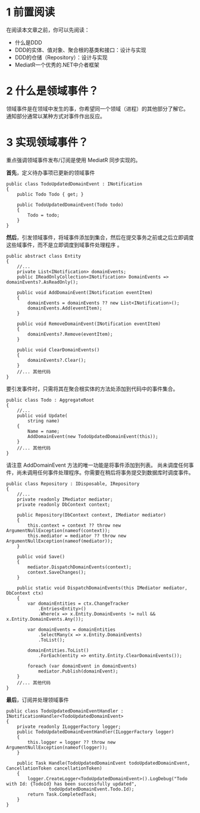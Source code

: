 # 1 前置阅读
在阅读本文章之前，你可以先阅读：
* 什么是DDD
* DDD的实体、值对象、聚合根的基类和接口：设计与实现
* DDD的仓储（Repository）：设计与实现
* MediatR一个优秀的.NET中介者框架

# 2 什么是领域事件？
领域事件是在领域中发生的事，你希望同一个领域（进程）的其他部分了解它。 通知部分通常以某种方式对事件作出反应。

# 3 实现领域事件？
重点强调领域事件发布/订阅是使用 MediatR 同步实现的。

**首先**，定义待办事项已更新的领域事件
```
public class TodoUpdatedDomainEvent : INotification
{
    public Todo Todo { get; }

    public TodoUpdatedDomainEvent(Todo todo)
    {
        Todo = todo;
    }
}
```

**然后**，引发领域事件，将域事件添加到集合，然后在提交事务之前或之后立即调度这些域事件，而不是立即调度到域事件处理程序 。
```
public abstract class Entity
{
    //...
    private List<INotification> domainEvents;
    public IReadOnlyCollection<INotification> DomainEvents => domainEvents?.AsReadOnly();

    public void AddDomainEvent(INotification eventItem)
    {
        domainEvents = domainEvents ?? new List<INotification>();
        domainEvents.Add(eventItem);
    }

    public void RemoveDomainEvent(INotification eventItem)
    {
        domainEvents?.Remove(eventItem);
    }

    public void ClearDomainEvents()
    {
        domainEvents?.Clear();
    }
    //... 其他代码
}
```

要引发事件时，只需将其在聚合根实体的方法处添加到代码中的事件集合。
```
public class Todo : AggregateRoot
{
    //...
    public void Update(
        string name)
    {
        Name = name;
        AddDomainEvent(new TodoUpdatedDomainEvent(this));
    }
    //... 其他代码
}
```

请注意 AddDomainEvent 方法的唯一功能是将事件添加到列表。 尚未调度任何事件，尚未调用任何事件处理程序。你需要在稍后将事务提交到数据库时调度事件。 
```
public class Repository : IDisposable, IRepository
{
    //...
    private readonly IMediator mediator;
    private readonly DbContext context;

    public Repository(DbContext context, IMediator mediator)
    {
        this.context = context ?? throw new ArgumentNullException(nameof(context));
        this.mediator = mediator ?? throw new ArgumentNullException(nameof(mediator));
    }

    public void Save()
    {
        mediator.DispatchDomainEvents(context);
        context.SaveChanges();
    }

    public static void DispatchDomainEvents(this IMediator mediator, DbContext ctx)
    {
        var domainEntities = ctx.ChangeTracker
            .Entries<Entity>()
            .Where(x => x.Entity.DomainEvents != null && x.Entity.DomainEvents.Any());

        var domainEvents = domainEntities
            .SelectMany(x => x.Entity.DomainEvents)
            .ToList();

        domainEntities.ToList()
            .ForEach(entity => entity.Entity.ClearDomainEvents());

        foreach (var domainEvent in domainEvents)
            mediator.Publish(domainEvent);
    }
    //... 其他代码
}
```

**最后**，订阅并处理领域事件
```
public class TodoUpdatedDomainEventHandler : INotificationHandler<TodoUpdatedDomainEvent>
{
    private readonly ILoggerFactory logger;
    public TodoUpdatedDomainEventHandler(ILoggerFactory logger)
    {
        this.logger = logger ?? throw new ArgumentNullException(nameof(logger));
    }

    public Task Handle(TodoUpdatedDomainEvent todoUpdatedDomainEvent, CancellationToken cancellationToken)
    {
        logger.CreateLogger<TodoUpdatedDomainEvent>().LogDebug("Todo with Id: {TodoId} has been successfully updated",
                todoUpdatedDomainEvent.Todo.Id);
        return Task.CompletedTask;
    }
}
```